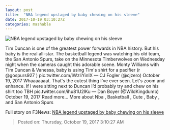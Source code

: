 ```yaml
---
layout: post
title:  "NBA legend upstaged by baby chewing on his sleeve"
date: 2017-10-19 03:10:27Z
categories: mashable
---
```


![NBA legend upstaged by baby chewing on his sleeve](https://i.amz.mshcdn.com/6A7Y0D1RPkqDoFl3FwR3HZ753XA=/1200x630/2017%2F10%2F19%2Fe9%2F2a710a3104524d5abec55e3332a39ad6.4b996.jpg)

Tim Duncan is one of the greatest power forwards in NBA history. But his baby is the real all-star. The basketball legend was watching his old team, the San Antonio Spurs, take on the Minnesota Timberwolves on Wednesday night when the cameras caught this adorable scene. Monty Williams with Tim Duncan & Vanessa, baby is using Tim's shirt for a pacifier (r @gospurs927 ) pic.twitter.com/lWzliYinIX — CJ Fogler (@cjzero) October 19, 2017 Whaaaaaaat. That's the cutest thing I've ever seen. Let's zoom and enhance. If I were sitting next to Duncan I’d probably try and chew on his shirt too TBH pic.twitter.com/ihu81U2lKu — Dan Boyer (@WildKingdumb) October 19, 2017 Read more... More about Nba , Basketball , Cute , Baby , and San Antonio Spurs


Full story on F3News: [NBA legend upstaged by baby chewing on his sleeve](http://www.f3nws.com/n/ekbzPJ)

> Posted on: Thursday, October 19, 2017 3:10:27 AM
